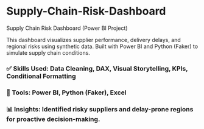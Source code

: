 # Supply-Chain-Risk-Dashboard
Supply Chain Risk Dashboard (Power BI Project)

This dashboard visualizes supplier performance, delivery delays, and regional risks using synthetic data. Built with Power BI and Python (Faker) to simulate supply chain conditions.

### ✅ Skills Used: Data Cleaning, DAX, Visual Storytelling, KPIs, Conditional Formatting
### 🔧 Tools: Power BI, Python (Faker), Excel
### 📊 Insights: Identified risky suppliers and delay-prone regions for proactive decision-making.


